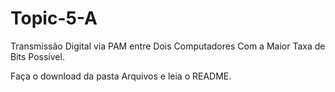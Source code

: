 # Topic-5-A

Transmissão Digital via PAM entre Dois Computadores Com a Maior Taxa de Bits Possível.

Faça o download da pasta Arquivos e leia o README.
